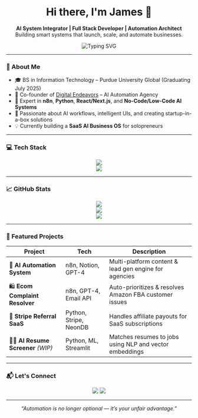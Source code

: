 <h1 align="center">Hi there, I'm James 👋</h1>

<p align="center">
  <b>AI System Integrator | Full Stack Developer | Automation Architect</b><br/>
  Building smart systems that launch, scale, and automate businesses.
</p>

<p align="center">
  <img src="https://readme-typing-svg.demolab.com?font=Fira+Code&size=22&pause=1000&color=00F7FF&center=true&vCenter=true&width=450&lines=Code.+Connect.+Automate.+Dominate." alt="Typing SVG" />
</p>

---

### 🧠 About Me

- 🎓 BS in Information Technology – Purdue University Global (Graduating July 2025)
- 🚀 Co-founder of [Digital Endeavors](#) – AI Automation Agency
- 🧩 Expert in **n8n**, **Python**, **React/Next.js**, and **No-Code/Low-Code AI Systems**
- 🔗 Passionate about AI workflows, intelligent UIs, and creating startup-in-a-box solutions
- 💡 Currently building a **SaaS AI Business OS** for solopreneurs

---

### 💻 Tech Stack

<p align="center">
  <img src="https://skillicons.dev/icons?i=python,react,nextjs,typescript,nodejs,tailwind,figma,postgres,vercel,github,git,html,css" />
  <br/>
  <img src="https://skillicons.dev/icons?i=n8n,notion,stripe,vscode" />
</p>

---

### 📈 GitHub Stats

<p align="center">
  <img src="https://github-readme-stats.vercel.app/api?username=shadowedj33&show_icons=true&theme=radical&hide_rank=true" />
  <br/>
  <img src="https://streak-stats.demolab.com?user=shadowedj33&theme=radical&border_radius=10" />
  <br/>
  <img src="https://github-readme-stats.vercel.app/api/top-langs/?username=shadowedj33&layout=compact&theme=radical" />
</p>

---

### 🚀 Featured Projects

| Project | Tech | Description |
|--------|------|-------------|
| 🧠 **AI Automation System** | n8n, Notion, GPT-4 | Multi-platform content & lead gen engine for agencies |
| 🛍️ **Ecom Complaint Resolver** | n8n, GPT-4, Email API | Auto-prioritizes & resolves Amazon FBA customer issues |
| 🧾 **Stripe Referral SaaS** | Python, Stripe, NeonDB | Handles affiliate payouts for SaaS subscriptions |
| 🧑‍💼 **AI Resume Screener** *(WIP)* | Python, ML, Streamlit | Matches resumes to jobs using NLP and vector embeddings |

---

### 📬 Let's Connect

<p align="center">
  <a href="https://linkedin.com/in/james-defoggia"><img src="https://img.shields.io/badge/-LinkedIn-0A66C2?style=for-the-badge&logo=linkedin&logoColor=white"/></a>
  <a href="mailto:jdefoggia@gmail.com"><img src="https://img.shields.io/badge/-Email-EA4335?style=for-the-badge&logo=gmail&logoColor=white"/></a>
</p>

---

<p align="center"><i>“Automation is no longer optional — it’s your unfair advantage.”</i></p>
